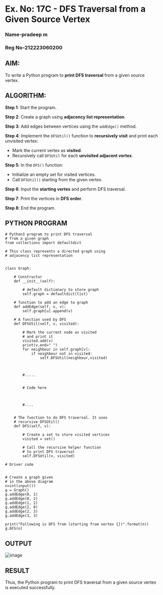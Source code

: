 # Ex. No: 17C - DFS Traversal from a Given Source Vertex

### Name-pradeep m
### Reg No-212223060200

## AIM:
To write a Python program to **print DFS traversal** from a given source vertex.

## ALGORITHM:

**Step 1**: Start the program.

**Step 2**: Create a graph using **adjacency list representation**.

**Step 3**: Add edges between vertices using the `addEdge()` method.

**Step 4**: Implement the `DFSUtil()` function to **recursively visit** and print each unvisited vertex:
- Mark the current vertex as **visited**.
- Recursively call `DFSUtil` for each **unvisited adjacent vertex**.

**Step 5**: In the `DFS()` function:
- Initialize an empty set for visited vertices.
- Call `DFSUtil()` starting from the given vertex.

**Step 6**: Input the **starting vertex** and perform DFS traversal.

**Step 7**: Print the vertices in **DFS order**.

**Step 8**: End the program.

## PYTHON PROGRAM
```
# Python3 program to print DFS traversal
# from a given graph
from collections import defaultdict

# This class represents a directed graph using
# adjacency list representation


class Graph:

	# Constructor
	def __init__(self):

		# default dictionary to store graph
		self.graph = defaultdict(list)

	# function to add an edge to graph
	def addEdge(self, u, v):
		self.graph[u].append(v)

	# A function used by DFS
	def DFSUtil(self, v, visited):

		# Mark the current node as visited
		# and print it
		visited.add(v)
		print(v,end=" ")
		for neighbour in self.graph[v]:
		    if neighbour not in visited:
		        self.DFSUtil(neighbour,visited)
		
		
		
		#.....
		
		
		# Code here 
		
		
		
		#....
		
		
	# The function to do DFS traversal. It uses
	# recursive DFSUtil()
	def DFS(self, v):

		# Create a set to store visited vertices
		visited = set()

		# Call the recursive helper function
		# to print DFS traversal
		self.DFSUtil(v, visited)

# Driver code


# Create a graph given
# in the above diagram
n=int(input())
g = Graph()
g.addEdge(0, 1)
g.addEdge(0, 2)
g.addEdge(1, 2)
g.addEdge(2, 0)
g.addEdge(2, 3)
g.addEdge(3, 3)

print("Following is DFS from (starting from vertex {})".format(n))
g.DFS(n)

```

## OUTPUT
![image](https://github.com/user-attachments/assets/8be590d4-b9af-4dbc-b809-44f037fff842)


## RESULT
Thus, the Python program to print DFS traversal from a given source vertex is executed successfully.
